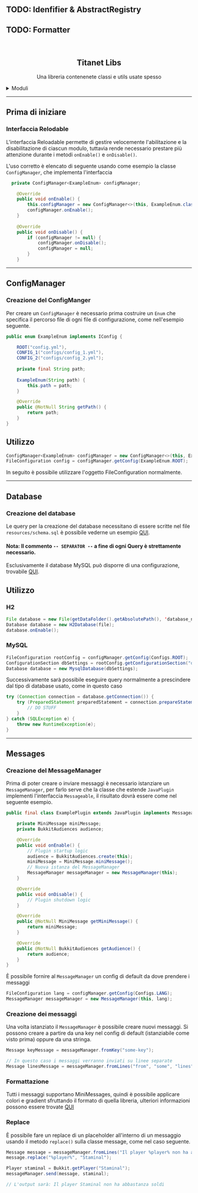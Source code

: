 ## TODO: Idenfifier & AbstractRegistry
## TODO: Formatter

<br />
<div align="center">
<h2 align="center">Titanet Libs</h2>
  <p align="center">
    Una libreria contenenete classi e utils usate spesso
    <br />
  </p>
</div>

<details>
  <summary>Moduli</summary>
  <ol>
    <li><a href="#database">Databases</a></li>
    <li><a href="#configs">Configurations</a></li>
    <li><a href="#message">Messages</a></li>
  </ol>
</details>

-----------

## Prima di iniziare
### Interfaccia Relodable
L'interfaccia Reloadable permette di gestire velocemente l'abilitazione e la disabilitazione di ciascun modulo, tuttavia rende necessario
prestare più attenzione durante i metodi ```onEnable()``` e ```onDisable()```.

L'uso corretto è elencato di seguente usando come esempio la classe ```ConfigManager```, che implementa l'interfaccia

```java
  private ConfigManager<ExampleEnum> configManager;

    @Override
    public void onEnable() {
        this.configManager = new ConfigManager<>(this, ExampleEnum.class);
        configManager.onEnable();
    }
    
    @Override
    public void onDisable() {
        if (configManager != null) {
            configManager.onDisable();
            configManager = null;
        }
    }
```
-----------

## ConfigManager <a name="configs"></a>
### Creazione del ConfigManger
Per creare un ```ConfigManager``` è necessario prima costruire un ```Enum``` 
che specifica il percorso file di ogni file di configurazione, come nell'esempio seguente.

```java
public enum ExampleEnum implements IConfig {

    ROOT("config.yml"),
    CONFIG_1("configs/config_1.yml"),
    CONFIG_2("configs/config_2.yml");
    
    private final String path;
    
    ExampleEnum(String path) {
        this.path = path;
    }

    @Override
    public @NotNull String getPath() {
        return path;
    }
}
```

## Utilizzo

```java
ConfigManager<ExampleEnum> configManager = new ConfigManager<>(this, ExampleEnum.class);
FileConfiguration config = configManager.getConfig(ExampleEnum.ROOT);
```
In seguito è possibile utilizzare l'oggetto FileConfiguration normalmente.

-----------

## Database


### Creazione del database <a name="database"></a>

Le query per la creazione del database necessitano di essere scritte nel file ```resources/schema.sql```
è possibile vederne un esempio <a href="https://github.com/TitanetMC/TitanLibs/blob/main/src/main/resources/schema.sql">QUI</a>.

#### Nota: Il commento ```-- SEPARATOR --``` a fine di ogni Query è strettamente necessario.

Esclusivamente il database MySQL può disporre di una configurazione, trovabile <a href="https://github.com/TitanetMC/TitanLibs/blob/main/src/main/resources/config.yml">QUI</a>.

## Utilizzo
### H2
```java
File database = new File(getDataFolder().getAbsolutePath(), 'database_name');
Database database = new H2Database(file);
database.onEnable();
```
### MySQL
```java
FileConfiguration rootConfig = configManager.getConfig(Configs.ROOT);
ConfigurationSection dbSettings = rootConfig.getConfigurationSection("database");
Database database = new MysqlDatabase(dbSettings);
```

Successivamente sarà possibile eseguire query normalmente 
a prescindere dal tipo di database usato, come in questo caso

```java
try (Connection connection = database.getConnection()) {
    try (PreparedStatement preparedStatement = connection.prepareStatement(QUERY)) {
        // DO STUFF
    }
} catch (SQLException e) {
    throw new RuntimeException(e);
}
```
-----------

## Messages <a name="message"></a>
### Creazione del MessageManager

Prima di poter creare o inviare messaggi è necessario istanziare un ```MessageManager```, per farlo serve
che la classe che estende ```JavaPlugin``` implementi l'interfaccia ```Messageable```, il
risultato dovrà essere come nel seguente esempio.

```java
public final class ExamplePlugin extends JavaPlugin implements Messageable {

    private MiniMessage miniMessage;
    private BukkitAudiences audience;

    @Override
    public void onEnable() {
        // Plugin startup logic
        audience = BukkitAudiences.create(this);
        miniMessage = MiniMessage.miniMessage();
        // Nuova istanza del MessageManager
        MessageManager messageManager = new MessageManager(this);
    }

    @Override
    public void onDisable() {
        // Plugin shutdown logic
    }

    @Override
    public @NotNull MiniMessage getMiniMessage() {
        return miniMessage;
    }

    @Override
    public @NotNull BukkitAudiences getAudience() {
        return audience;
    }
}
```

È possibile fornire al ```MessageManager``` un config di default da dove prendere i messaggi
```java
FileConfiguration lang = configManager.getConfig(Configs.LANG);
MessageManager messageManager = new MessageManager(this, lang);
```
### Creazione dei messaggi
Una volta istanziato il ```MessageManager``` è possibile creare nuovi messaggi.
Si possono creare a partire da una key nel config di default (istanziabile come visto prima) oppure da una stringa.

```java
Message keyMessage = messageManager.fromKey("some-key");

// In questo caso i messaggi verranno inviati su linee separate
Message linesMessage = messageManager.fromLines("from", "some", "lines");
```

### Formattazione
Tutti i messaggi supportano MiniMessages, quindi è possibile applicare colori
e gradient sfruttando il formato di quella libreria, ulteriori informazioni 
possono essere trovate <a href="https://docs.adventure.kyori.net/minimessage/format.html#format">QUI</a>

### Replace
È possibile fare un replace di un placeholder all'interno di un messaggio usando il metodo
```replace()``` sulla classe message, come nel caso seguente.
```java
Message message = messageManager.fromLines("Il player %player% non ha abbastanza soldi");
message.replace("%player%", "Staminal");

Player staminal = Bukkit.getPlayer("Staminal");
messageManager.send(message, staminal);

// L'output sarà: Il player Staminal non ha abbastanza soldi
```

